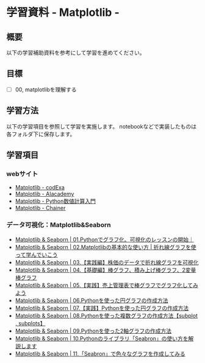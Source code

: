 # 学習資料 - Matplotlib - 
## 概要
以下の学習補助資料を参考にして学習を進めてください。

## 目標
- [ ] 00, matplotlibを理解する

## 学習方法
以下の学習項目を参照して学習を実施します。
notebookなどで実装したものは各フォルダ下に保存します。

## 学習項目
### webサイト
- [Matplotlib - codExa](https://student.codexa.net/users/cart/matplotlib) 
- [Matplotlib - AIacademy](https://aiacademy.jp/texts/show/?id=22&context=subject-python3)
- [Matplotlib - Python数値計算入門](https://python.atelierkobato.com/matplotlib/)
- [Matplotlib - Chainer](https://tutorials.chainer.org/ja/12_Introduction_to_Matplotlib.html)

### データ可視化：Matplotlib&Seaborn
- [Matplotlib & Seaborn | 01.Pythonでグラフ化、可視化のレッスンの開始｜](https://kino-code.com/matplotlib_seaborn-01/)
- [Matplotlib & Seaborn | 02.Matplotlibの基本的な使い方 | 折れ線グラフを使って学んでいこう](https://kino-code.com/matplotlib_seaborn-02/)
- [Matplotlib & Seaborn | 03.【実践編】株価のデータで折れ線グラフを可視化](https://kino-code.com/matplotlib_seaborn-03/)
- [Matplotlib & Seaborn | 04.【基礎編】棒グラフ、積み上げ棒グラフ、2変量棒グラフ](https://kino-code.com/matplotlib_seaborn-04/)
- [Matplotlib & Seaborn | 05.【実践】売上管理表で棒グラフでグラフ化してみよう](https://kino-code.com/matplotlib_seaborn-05/)
- [Matplotlib & Seaborn | 06.Pythonを使った円グラフの作成方法](https://kino-code.com/matplotlib_seaborn-06/)
- [Matplotlib & Seaborn | 07.【実践】Pythonを使った円グラフの作成方法](https://kino-code.com/matplotlib_seaborn-07/)
- [Matplotlib & Seaborn | 08.Pythonを使った複数グラフの作成方法【subplot , subplots】](https://kino-code.com/matplotlib_seaborn-08/)
- [Matplotlib & Seaborn | 09.Pythonを使った2軸グラフの作成方法](https://kino-code.com/matplotlib_seaborn-09/)
- [Matplotlib & Seaborn | 10.Pythonのライブラリ「Seabron」の使い方を解説します](https://kino-code.com/matplotlib_seaborn-10/)
- [Matplotlib & Seaborn | 11.「Seabron」で色々なグラフを作成してみる](https://kino-code.com/matplotlib_seaborn-11/)
